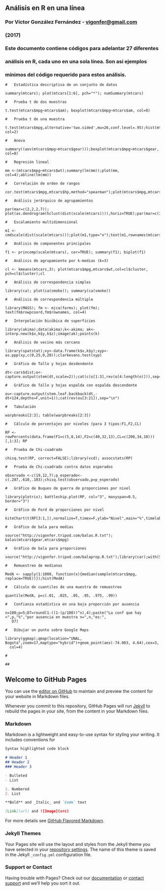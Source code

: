 ##	Análisis en R en una línea 
### 	Por Víctor González Fernández - vigonfer@gmail.com
###	(2017)
###	Este documento contiene códigos para adelantar 27 diferentes 
### 	análisis en R, cada uno en una sola línea. Son así ejemplos 
###	mínimos del código requerido para estos análisis.

```{r}
#	Estadística descriptiva de un conjunto de datos
```

```{r}
summary(mtcars); plot(mtcars[1:6], pch="*"); numSummary(mtcars)
```

```{r}
#	Prueba t de dos muestras
```

```{r}
t.test(mtcars$mpg~mtcars$am); boxplot(mtcars$mpg~mtcars$am, col=8)
```

```{r}
#	Prueba t de una muestra
```

```{r}
t.test(mtcars$mpg,alternative='two.sided',mu=26,conf.level=.95);hist(mtcars$mpg);abline(v=26, col=2)
```

```{r}
# 	Anova
```

```{r}
summary((aov(mtcars$mpg~mtcars$gear)));boxplot(mtcars$mpg~mtcars$gear, col=8)
```

```{r}
#	Regresión lineal
```

```{r}
mm <-(mtcars$mpg~mtcars$wt);summary(lm(mm));plot(mm, col=4);abline(lm(mm))
```

```{r}
#	Correlación de orden de rangos
```

```{r}
cor.test(mtcars$mpg,mtcars$hp,method="spearman");plot(mtcars$mpg,mtcars$hp,col=4)
```

```{r}
# 	Análisis jerárquico de agrupamientos
```

```{r}
par(mar=c(2,2,2,7)); plot(as.dendrogram(hclust(dist(scale(mtcars)))),horiz=TRUE);par(mar=c(3,3,3,3))
```

```{r}
#	Escalamiento multidimensional
```

```{r}
m1 <- cmdscale(dist(scale(mtcars)));plot(m1,type="n");text(m1,rownames(mtcars),col=4)
```

```{r}
#	Análisis de componentes principales
```

```{r}
f1 <- princomp(scale(mtcars), cor=TRUE); summary(f1); biplot(f1)
```

```{r}
#	Análisis de agrupamiento por k-medias (k=3)
```

```{r}
cl <- kmeans(mtcars,3); plot(mtcars$mpg,mtcars$wt,col=cl$cluster, pch=cl$cluster);cl
```

```{r}
#	Análisis de correspondencia simples
```

```{r}
library(ca); plot(ca(smoke)); summary(ca(smoke))
```

```{r}
#	Análisis de correspondencia múltiple
```

```{r}
library(MASS); fm <- mjca(farms); plot(fm); text(fm$rowpcoord,fm$rownames, col=4)
```

```{r}
#	Interpolación bicúbica de superficies
```

```{r}
library(akima);data(akima);k<-akima; ak<-interp.new(k$x,k$y,k$z);image(ak);points(k)
```

```{r}
#	Análisis de vecino más cercano
```

```{r}
library(spatstat);xy<-data.frame(k$x,k$y);xyp<-as.ppp(xy,c(0,25,0,20));clarkevans.test(xyp)
```

```{r}
#	Gráfico de Tallo y hojas desdendente
```

```{r}
dt<-cars$dist;o<-capture.output(stem(dt,scale=2));cat(c(o[1:3],rev(o[4:length(o)])),sep="\n")
```

```{r}
#	Gráfico de Tallo y hojas espalda con espalda descendente
```

```{r}
ou<-capture.output(stem.leaf.backback(dt,-dt+124,depths=F,unit=1));cat(rev(ou[3:21]),sep="\n")
```

```{r}
#	Tabulación
```

```{r}
warpbreaks[2:3]; table(warpbreaks[2:3])
```

```{r}
#	Cálculo de porcentajes por niveles (para 3 tipos:F1,F2,CL)
```

```{r}
RP <- rowPercents(data.frame(F1=c(5,8,14),F2=c(40,32,13),CL=c(200,34,10)))[,1:3]; RP
```

```{r}
#	Prueba de Chi-cuadrado
```

```{r}
chisq.test(RP, correct=FALSE);library(vcd); assocstats(RP)
```

```{r}
#	Prueba de Chi-cuadrado contra datos esperados
```

```{r}
observado <-c(19,12,7);p_esperado<-c(.287,.610,.103);chisq.test(observado,p=p_esperado) 
```

```{r}
#	Gráfico de Buques de guerra de proporciones por nivel
```

```{r}
library(plotrix); battleship.plot(RP, col="3", maxyspan=0.5, border="3")
```

```{r}
#	Gráfico de Ford de proporciones por nivel
```

```{r}
kiteChart(t(RP[3:1,]),normalize=T,timex=F,ylab="Nivel",main="%",timelabels=c(3:1),shownorm=F)
```

```{r}
#	Gráfico de bala para medias
```

```{r}
source("http://vigonfer.tripod.com/balas.R.txt"); balas(mtcars$gear,mtcars$mpg)
```

```{r}
#	Gráfico de bala para proporciones
```

```{r}
source("http://vigonfer.tripod.com/balaprop.R.txt");library(car);with(Salaries,balaprop(sex,rank,3))
```

```{r}
#	Remuestreo de medianas
```

```{r}
MedA <- sapply(1:1000, function(x){median(sample(mtcars$mpg, replace=TRUE))});hist(MedA)
```

```{r}
#	Cálculo de cuantiles de una muestra de remuestreo
```

```{r}
quantile(MedA, p=c(.01, .025, .05, .95, .975, .99))
```

```{r}
#	Confianza estadística en una baja proporción por ausencia
```

```{r}
n=100;p=5;D7=round(1-((1-(p/100))^n),4);paste("La conf que hay <",p,"%","por ausencia en muestra n=",n,"es:",
   D7)
```

```{r}
#	Dibujar un punto sobre Google Maps
```

```{r}
library(ggmap);qmap(location="UNAL, Bogota",zoom=17,maptype="hybrid")+geom_point(aes(-74.083, 4.64),cex=3,
  col=4) 
```

```{r}
#
```

```{r}
##
```


## Welcome to GitHub Pages

You can use the [editor on GitHub](https://github.com/vigonfer/arqueocuant/edit/master/README.md) to maintain and preview the content for your website in Markdown files.

Whenever you commit to this repository, GitHub Pages will run [Jekyll](https://jekyllrb.com/) to rebuild the pages in your site, from the content in your Markdown files.

### Markdown

Markdown is a lightweight and easy-to-use syntax for styling your writing. It includes conventions for

```markdown
Syntax highlighted code block

# Header 1
## Header 2
### Header 3

- Bulleted
- List

1. Numbered
2. List

**Bold** and _Italic_ and `Code` text

[Link](url) and ![Image](src)
```

For more details see [GitHub Flavored Markdown](https://guides.github.com/features/mastering-markdown/).

### Jekyll Themes

Your Pages site will use the layout and styles from the Jekyll theme you have selected in your [repository settings](https://github.com/vigonfer/arqueocuant/settings). The name of this theme is saved in the Jekyll `_config.yml` configuration file.

### Support or Contact

Having trouble with Pages? Check out our [documentation](https://help.github.com/categories/github-pages-basics/) or [contact support](https://github.com/contact) and we’ll help you sort it out.
